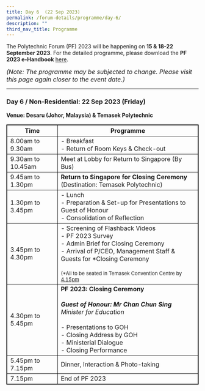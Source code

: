 ```yaml
---
title: Day 6  (22 Sep 2023)
permalink: /forum-details/programme/day-6/
description: ""
third_nav_title: Programme
---
```

The Polytechnic Forum (PF) 2023 will be happening on **15 &amp; 18-22 September 2023**. For the detailed programme, please download the&nbsp;**PF 2023 e-Handbook** [here](/files/polytechnic%20forum%202023%20-%20e-handbook.pdf).

<font size="-0.5"><i>(Note: The programme may be subjected to change. Please visit this page again closer to the event date.)</i></font>
<hr>

### **Day 6 / Non-Residential: 22 Sep 2023 (Friday)**
<b>Venue: Desaru (Johor, Malaysia) &amp; Temasek Polytechnic</b>


<style>
table, th, td {
  border:1px solid black;
}
</style>

<table style="width:100%">
  <tbody><tr>
    <th>Time</th>
    <th>Programme</th>
  </tr>
  <tr>
    <td>8.00am to 9.30am</td>
    <td>- Breakfast<br>- Return of Room Keys &amp; Check-out</td>
  </tr>
  <tr>
    <td>9.30am to 10.45am</td>
		<td>Meet at Lobby for Return to Singapore (By Bus)</td>
  </tr>
		<tr>
			 <td>9.45am to 1.30pm</td>
			<td><b>Return to Singapore for Closing Ceremony</b><br>(Destination: Temasek Polytechnic)</td>
  </tr>
		<tr>
			<td>1.30pm to 3.45pm</td>
			<td>- Lunch<br>- Preparation &amp; Set-up for Presentations to Guest of Honour<br>- Consolidation of Reflection</td>
  </tr>
		<tr>
			<td>3.45pm to 4.30pm</td>
    <td>- Screening of Flashback Videos<br>- PF 2023 Survey<br>- Admin Brief for Closing Ceremony<br>- Arrival of P/CEO, Management Staff &amp; Guests for *Closing Ceremony<br><br><font size="-1">(*All to be seated in Temasek Convention Centre by <u>4.15pm</u></font></td>
  </tr>
  <tr>
		<td>4.30pm to 5.45pm</td>
  <td><b>PF 2023: Closing Ceremony</b><br><br><b><i>Guest of Honour: Mr Chan Chun Sing</i></b><br><i>Minister for Education</i><br><br>- Presentations to GOH<br>- Closing Address by GOH<br>- Ministerial Dialogue<br>- Closing Performance</td>
  </tr>
		<tr>
		<td>5.45pm to 7.15pm</td>
    <td>Dinner, Interaction &amp; Photo-taking</td>
  </tr>
  <tr>
		<td>7.15pm</td>
    <td>End of PF 2023</td>
  </tr>
  <tr>
</tr></tbody></table>